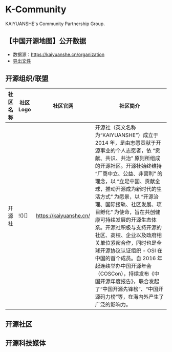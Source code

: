 # K-Community

KAIYUANSHE's Community Partnership Group.

## 【中国开源地图】公开数据

- 数据源：https://kaiyuanshe.cn/organization
- [导出文件](index.yaml)

## 开源组织/联盟

| 社区名称 | 社区 Logo | 社区官网               | 社区简介                                                                                                                                                                                                                                                                                                                                                                                                                                                                                                                                                                                                            |
| -------- | --------- | ---------------------- | ------------------------------------------------------------------------------------------------------------------------------------------------------------------------------------------------------------------------------------------------------------------------------------------------------------------------------------------------------------------------------------------------------------------------------------------------------------------------------------------------------------------------------------------------------------------------------------------------------------------- |
| 开源社   | !()[]     | https://kaiyuanshe.cn/ | 开源社（英文名称为“KAIYUANSHE”）成立于 2014 年，是由志愿贡献于开源事业的个人志愿者，依 “贡献、共识、共治” 原则所组成的开源社区。开源社始终维持 “厂商中立、公益、非营利” 的理念，以 “立足中国、贡献全球，推动开源成为新时代的生活方式” 为愿景，以 “开源治理、国际接轨、社区发展、项目孵化” 为使命，旨在共创健康可持续发展的开源生态体系。开源社积极与支持开源的社区、高校、企业以及政府相关单位紧密合作，同时也是全球开源协议认证组织 - OSI 在中国的首个成员。自 2016 年起连续举办中国开源年会（COSCon），持续发布《中国开源年度报告》，联合发起了“中国开源先锋榜”、“中国开源码力榜”等，在海内外产生了广泛的影响力。 |

## 开源社区

## 开源科技媒体
